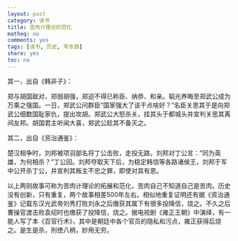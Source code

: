 ```yaml
---
layout: post
category: 读书
title: 苦肉计理论的范化
matheq: no
comments: yes
tags: [读书, 历史, 写东西]
share: yes
toc: no
---
```


其一，出自《韩非子》：

郑与胡国敌对，郑弱胡强，郑迫不得已称臣、纳恭、和亲。韬光养晦至郑武公成为万乘之强国。一日，郑武公问群臣“国家强大了该干点啥好？”名臣关思其于是向郑武公细数国耻家仇，提出攻胡。郑武公大怒杀关，挂其头于都城头并宣判关思其离间友邦。胡国君主听闻大喜，郑武公趁其不备灭之。


其二，出自《资治通鉴》：

楚汉相争时，刘邦被项羽部名将丁公击败，走投无路，刘邦对丁公言：“同为英雄，为何相杀？”丁公回。刘邦夺取天下后，为稳定韩信等各路诸侯王，刘邦于军中公开杀丁公，并宣判其叛主不忠之罪，即使对其有恩。

以上两则故事可称为苦肉计理论的拓展和范化，苦肉自己不知道自己是苦肉。历史没有创新，只有重复，两个故事相差500年左右。相似地重复证明还有据《资治通鉴》记载东汉光武帝刘秀打败刘永之后缴获其属下有很多投降信，烧之。不久之后曹操官渡击败袁绍时也缴获了投降信，烧之。据电视剧《雍正王朝》中演绎，有一能人写了本《百官行术》，其中是朝廷中各个官员的隐私和污点，雍正获得后烧之。是生是杀，刑徳八柄，妙用无穷。

